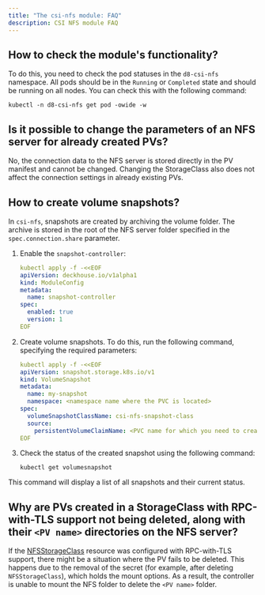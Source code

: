 ```yaml
---
title: "The csi-nfs module: FAQ"
description: CSI NFS module FAQ
---
```


## How to check the module's functionality?

To do this, you need to check the pod statuses in the `d8-csi-nfs` namespace. All pods should be in the `Running` or `Completed` state and should be running on all nodes. You can check this with the following command:

```shell
kubectl -n d8-csi-nfs get pod -owide -w
```

## Is it possible to change the parameters of an NFS server for already created PVs?

No, the connection data to the NFS server is stored directly in the PV manifest and cannot be changed. Changing the StorageClass also does not affect the connection settings in already existing PVs.

## How to create volume snapshots?

In `csi-nfs`, snapshots are created by archiving the volume folder. The archive is stored in the root of the NFS server folder specified in the `spec.connection.share` parameter.

1. Enable the `snapshot-controller`:

   ```yaml
   kubectl apply -f -<<EOF
   apiVersion: deckhouse.io/v1alpha1
   kind: ModuleConfig
   metadata:
     name: snapshot-controller
   spec:
     enabled: true
     version: 1
   EOF
   ```

1. Create volume snapshots. To do this, run the following command, specifying the required parameters:

   ```yaml
   kubectl apply -f -<<EOF
   apiVersion: snapshot.storage.k8s.io/v1
   kind: VolumeSnapshot
   metadata:
     name: my-snapshot
     namespace: <namespace name where the PVC is located>
   spec:
     volumeSnapshotClassName: csi-nfs-snapshot-class
     source:
       persistentVolumeClaimName: <PVC name for which you need to create the snapshot>
   EOF
   ```

1. Check the status of the created snapshot using the following command:

   ```shell
   kubectl get volumesnapshot
   ```

This command will display a list of all snapshots and their current status.

## Why are PVs created in a StorageClass with RPC-with-TLS support not being deleted, along with their `<PV name>` directories on the NFS server?

If the [NFSStorageClass](./cr.html#nfsstorageclass) resource was configured with RPC-with-TLS support, there might be a situation where the PV fails to be deleted. This happens due to the removal of the secret (for example, after deleting `NFSStorageClass`), which holds the mount options. As a result, the controller is unable to mount the NFS folder to delete the `<PV name>` folder.
